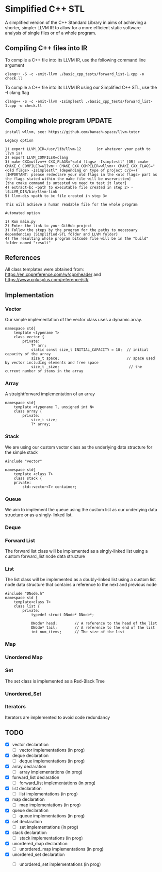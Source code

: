 # Simplified C++ STL

A simplified version of the C++
Standard Library in aims of achieving a shorter, simpler LLVM IR to allow for a more efficient static software analysis of single files or of a whole program.

## Compiling C++ files into IR
To compile a C++ file into its LLVM IR, use the following command line argument
```
clang++ -S -c -emit-llvm ./basic_cpp_tests/forward_list-1.cpp -o check.ll
```

To compile a C++ file into its LLVM IR using our Simplified C++ STL, use the -I clang flag

```
clang++ -S -c -emit-llvm -Isimplestl ./basic_cpp_tests/forward_list-1.cpp -o check.ll
```
## Compiling whole program UPDATE
```
install wllvm, see: https://github.com/banach-space/llvm-tutor

Legacy option

1) export LLVM_DIR=/usr/lib/llvm-12       (or whatever your path to llvm is)
2) export LLVM_COMPILER=clang
3) make CXX=wllvm++ CXX_FLAGS="<old flags> -Isimplestl" [OR] cmake CMAKE_C_COMPILER=wllvm++ CMAKE_CXX_COMPILER=wllvm++ CMAKE_CXX_FLAGS="<old flags> -Isimplestl" (depending on type of project c/c++) 
[IMPORTANT: please redeclare your old flags in the <old flags> part as the flags stated within the make file will be overwritten] 
{the cmake command is untested we need to test it later}
4) extract-bc <path to executable file created in step 2> -l$LLVM_DIR/bin/llvm-link
5) llvm-dis <path to bc file created in step 3>

This will achieve a human readable file for the whole program

Automated option

1) Run main.py
2) Enter the link to your GitHub project
3) Follow the steps by the program for the paths to necessary dependencies (Simplified-STL folder and LLVM folder)
4) The resulting whole program bitcode file will be in the "build" folder named "result"

```

## References
All class templates were obtained from: https://en.cppreference.com/w/cpp/header and https://www.cplusplus.com/reference/stl/

## Implementation

### Vector
Our simple implementation of the vector class uses a dynamic array.

```
namespace std{
    template <typename T>
    class vector {
        private:
            T* arr;
            static const size_t INITIAL_CAPACITY = 10;  // initial capacity of the array  
            size_t space;                               // space used by vector including elements and free space
            size_t _size;                                // the current number of items in the array
```

### Array
A straightforward implementation of an array
```
namespace std{
    template <typename T, unsigned int N>
    class array {
        private:
            size_t size;
            T* array;
```

### Stack
We are using our custom vector class as the underlying data structure for the simple stack
```
#include "vector"

namespace std{
    template <class T>
    class stack {
    private:
        std::vector<T> container;
```

### Queue
We aim to implement the queue using the custom list as our underlying data structure or as a singly-linked list.

### Deque

### Forward List
The forward list class will be implemented as a singly-linked list using a custom forward_list node data structure

### List
The list class will be implemented as a doubly-linked list using a custom list node data structure that contains a reference to the next and previous node
```
#include "DNode.h"
namespace std {
    template<class T>
    class list {
        private:
            typedef struct DNode* DNode*;

            DNode* head;        // A reference to the head of the list
            DNode* tail;        // A reference to the end of the list
            int num_items;      // The size of the list
```
### Map

### Unordered Map

### Set
The set class is implemented as a Red-Black Tree

### Unordered_Set

### Iterators
Iterators are implemented to avoid code redundancy

## TODO
- [X]  vector declaration
    - [ ] vector implementations (in prog)
- [X]  deque declaration
    - [ ] deque implementations (in prog)
- [X]  array declaration
    - [ ] array implementations (in prog)
- [X]  forward_list declaration
    - [ ] forward_list implementations (in prog)
- [X]  list declaration
    - [ ] list implementations (in prog)
- [X]  map declaration
    - [ ] map implementations (in prog)
- [X]  queue declaration
    - [ ] queue implementations (in prog)
- [X]  set declaration
    - [ ] set implementations (in prog)
- [X]  stack declaration
    - [ ] stack implementations (in prog)
- [X]  unordered_map declaration
    - [ ] unordered_map implementations (in prog)
- [X]  unordered_set declaration
    - [ ] unordered_set implementations (in prog)

